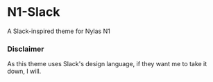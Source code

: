 # N1-Slack

A Slack-inspired theme for Nylas N1

### Disclaimer

As this theme uses Slack's design language, if they want me to take it down, I will.
